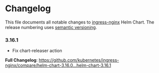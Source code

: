# Changelog

This file documents all notable changes to [ingress-nginx](https://github.com/kubernetes/ingress-nginx) Helm Chart. The release numbering uses [semantic versioning](http://semver.org).

### 3.16.1

* Fix chart-releaser action

**Full Changelog**: https://github.com/kubernetes/ingress-nginx/compare/helm-chart-3.16.0...helm-chart-3.16.1
